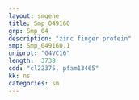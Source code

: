 ```yaml
---
layout: smgene
title: Smp_049160
grp: Smp_04
description: "zinc finger protein"
smp: Smp_049160.1
uniprot: "G4VC16"
length:  3738
cdd: "cl22375, pfam13465"
kk: ns
categories: sm
---
```

